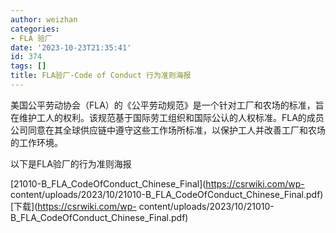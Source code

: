 ```yaml
---
author: weizhan
categories:
- FLA 验厂
date: '2023-10-23T21:35:41'
id: 374
tags: []
title: FLA验厂-Code of Conduct 行为准则海报
---
```


美国公平劳动协会（FLA）的《公平劳动规范》是一个针对工厂和农场的标准，旨在维护工人的权利。该规范基于国际劳工组织和国际公认的人权标准。FLA的成员公司同意在其全球供应链中遵守这些工作场所标准，以保护工人并改善工厂和农场的工作环境。

以下是FLA验厂的行为准则海报

[21010-B_FLA_CodeOfConduct_Chinese_Final](https://csrwiki.com/wp-
content/uploads/2023/10/21010-B_FLA_CodeOfConduct_Chinese_Final.pdf)[下载](https://csrwiki.com/wp-
content/uploads/2023/10/21010-B_FLA_CodeOfConduct_Chinese_Final.pdf)

